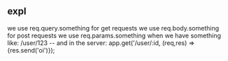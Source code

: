## expl

we use req.query.something for get requests
we use req.body.something for post requests
we use req.params.something when we have something like:  /user/123  -- and in the server: app.get('/user/:id, (req,res) => {res.send('oi')});